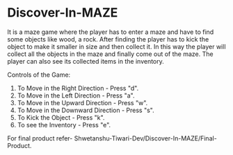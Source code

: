# Discover-In-MAZE
It is a maze game where the player has to enter a maze and have to find some objects like wood, a rock. After finding the player has to kick the object to make it smaller in size and then 
collect it. In this way the player will collect all the objects in the maze and finally come out of the maze. The player can also see its collected items in the inventory.

Controls of the Game:

1. To Move in the Right Direction - Press "d".
2. To Move in the Left Direction - Press "a".
3. To Move in the Upward Direction - Press "w".
4. To Move in the Downward Direction - Press "s".
5. To Kick the Object - Press "k".
6. To see the Inventory - Press "e".

For final product refer- Shwetanshu-Tiwari-Dev/Discover-In-MAZE/Final-Product.

